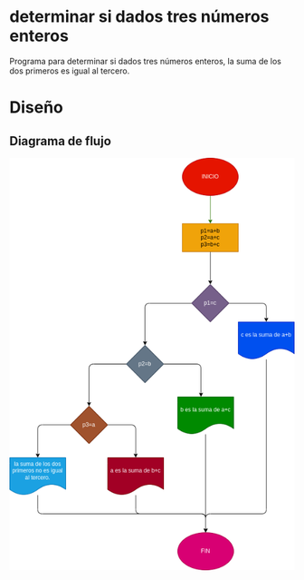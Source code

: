 # determinar si dados tres números enteros
Programa para determinar si dados tres números enteros, la suma de los dos
primeros es igual al tercero.

# Diseño 

## Diagrama de flujo 

![Diagrama de flujo](digrama.png "Diagrama de flujo")